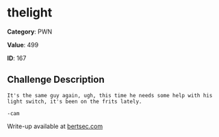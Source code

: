 # thelight
**Category**: PWN

**Value**: 499

**ID**: 167

## Challenge Description
```
It's the same guy again, ugh, this time he needs some help with his light switch, it's been on the frits lately.

-cam
```

Write-up available at [bertsec.com](https://bertsec.com)
